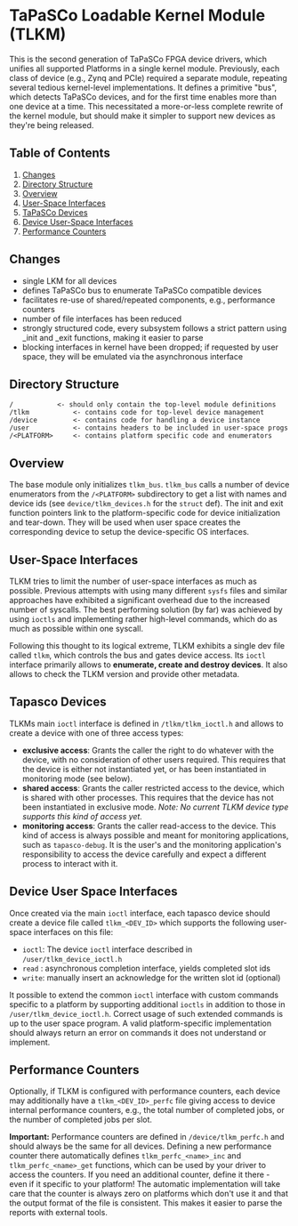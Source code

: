 TaPaSCo Loadable Kernel Module (TLKM)
=====================================

This is the second generation of TaPaSCo FPGA device drivers, which unifies all
supported Platforms in a single kernel module. Previously, each class of device
(e.g., Zynq and PCIe) required a separate module, repeating several tedious
kernel-level implementations. It defines a primitive "bus", which detects
TaPaSCo devices, and for the first time enables more than one device at a time.
This necessitated a more-or-less complete rewrite of the kernel module, but
should make it simpler to support new devices as they're being released.

Table of Contents
-----------------

  1.  <a href="#changes">Changes</a>
  2.  <a href="#dirs">Directory Structure</a>
  3.  <a href="#overview">Overview</a>
  4.  <a href="#user-space-ifs">User-Space Interfaces</a>
  5.  <a href="#devices">TaPaSCo Devices</a>
  6.  <a href="#device-ifs">Device User-Space Interfaces</a>
  7.  <a href="#perfc">Performance Counters</a>

Changes <a name="changes"/>
-------

  *  single LKM for all devices
  *  defines TaPaSCo bus to enumerate TaPaSCo compatible devices
  *  facilitates re-use of shared/repeated components, e.g., performance counters
  *  number of file interfaces has been reduced
  *  strongly structured code, every subsystem follows a strict pattern using
     _init and _exit functions, making it easier to parse
  *  blocking interfaces in kernel have been dropped; if requested by user space,
     they will be emulated via the asynchronous interface

Directory Structure <a name="dirs"/>
-------------------

```
/			<- should only contain the top-level module definitions
/tlkm			<- contains code for top-level device management
/device			<- contains code for handling a device instance
/user			<- contains headers to be included in user-space progs
/<PLATFORM>		<- contains platform specific code and enumerators
```

Overview <a name="overview"/>
--------

The base module only initializes `tlkm_bus`. `tlkm_bus` calls a number of device
enumerators from the `/<PLATFORM>` subdirectory to get a list with names and 
device ids (see `device/tlkm_devices.h` for the `struct` def). The init and exit
function pointers link to the platform-specific code for device initialization
and tear-down. They will be used when user space creates the corresponding
device to setup the device-specific OS interfaces.

User-Space Interfaces <a name="user-space-ifs"/>
---------------------

TLKM tries to limit the number of user-space interfaces as much as possible.
Previous attempts with using many different `sysfs` files and similar approaches
have exhibited a significant overhead due to the increased number of syscalls.
The best performing solution (by far) was achieved by using `ioctls` and
implementing rather high-level commands, which do as much as possible within one
syscall.

Following this thought to its logical extreme, TLKM exhibits a single dev file
called `tlkm`, which controls the bus and gates device access. Its `ioctl`
interface primarily allows to **enumerate, create and destroy devices**. It also
allows to check the TLKM version and provide other metadata.

Tapasco Devices <a name="devices"/>
---------------

TLKMs main `ioctl` interface is defined in `/tlkm/tlkm_ioctl.h` and allows to
create a device with one of three access types:

  *  **exclusive access**: Grants the caller the right to do whatever with the
     device, with no consideration of other users required. This requires that
     the device is either not instantiated yet, or has been instantiated in
     monitoring mode (see below).
  *  **shared access**: Grants the caller restricted access to the device, which
     is shared with other processes. This requires that the device has not been
     instantiated in exclusive mode.
     _Note: No current TLKM device type supports this kind of access yet._
  *  **monitoring access**: Grants the caller read-access to the device. This
     kind of access is always possible and meant for monitoring applications,
     such as `tapasco-debug`. It is the user's and the monitoring application's
     responsibility to access the device carefully and expect a different
     process to interact with it.

Device User Space Interfaces <a name="device-ifs"/>
----------------------------

Once created via the main `ioctl` interface, each tapasco device should create
a device file called `tlkm_<DEV_ID>` which supports the following user-space
interfaces on this file:

  *  `ioctl`: The device `ioctl` interface described in `/user/tlkm_device_ioctl.h`
  *  `read` : asynchronous completion interface, yields completed slot ids
  *  `write`: manually insert an acknowledge for the written slot id (optional)

It possible to extend the common `ioctl` interface with custom commands specific
to a platform by supporting additional `ioctls` in addition to those in
`/user/tlkm_device_ioctl.h`. Correct usage of such extended commands is up to
the user space program. A valid platform-specific implementation should always
return an error on commands it does not understand or implement.

Performance Counters <a name="perfc"/>
--------------------

Optionally, if TLKM is configured with performance counters, each device may
additionally have a `tlkm_<DEV_ID>_perfc` file giving access to device internal
performance counters, e.g., the total number of completed jobs, or the number of
completed jobs per slot.

**Important:** Performance counters are defined in `/device/tlkm_perfc.h` and
should always be the same for all devices. Defining a new performance counter
there automatically defines `tlkm_perfc_<name>_inc` and `tlkm_perfc_<name>_get`
functions, which can be used by your driver to access the counters. If you need
an additional counter, define it there - even if it specific to your platform!
The automatic implementation will take care that the counter is always zero on
platforms which don't use it and that the output format of the file is
consistent. This makes it easier to parse the reports with external tools.

